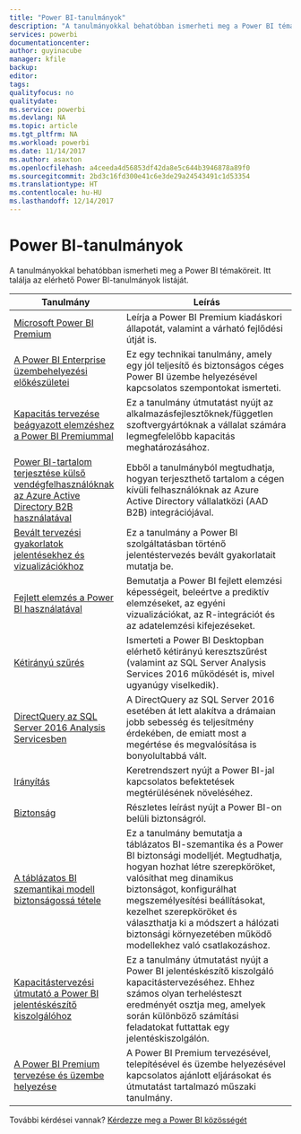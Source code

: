 ```yaml
---
title: "Power BI-tanulmányok"
description: "A tanulmányokkal behatóbban ismerheti meg a Power BI témaköreit."
services: powerbi
documentationcenter: 
author: guyinacube
manager: kfile
backup: 
editor: 
tags: 
qualityfocus: no
qualitydate: 
ms.service: powerbi
ms.devlang: NA
ms.topic: article
ms.tgt_pltfrm: NA
ms.workload: powerbi
ms.date: 11/14/2017
ms.author: asaxton
ms.openlocfilehash: a4ceeda4d56853df42da8e5c644b3946878a89f0
ms.sourcegitcommit: 2bd3c16fd300e41c6e3de29a24543491c1d53354
ms.translationtype: HT
ms.contentlocale: hu-HU
ms.lasthandoff: 12/14/2017
---
```

# <a name="whitepapers-for-power-bi"></a>Power BI-tanulmányok

A tanulmányokkal behatóbban ismerheti meg a Power BI témaköreit. Itt találja az elérhető Power BI-tanulmányok listáját.

| Tanulmány | Leírás |
| --- | --- |
| [Microsoft Power BI Premium](https://aka.ms/pbipremiumwhitepaper) |Leírja a Power BI Premium kiadáskori állapotát, valamint a várható fejlődési útját is. |
| [A Power BI Enterprise üzembehelyezési előkészületei](https://aka.ms/pbienterprisedeploy) |Ez egy technikai tanulmány, amely egy jól teljesítő és biztonságos céges Power BI üzembe helyezésével kapcsolatos szempontokat ismerteti. |
| [Kapacitás tervezése beágyazott elemzéshez a Power BI Premiummal](https://aka.ms/pbiewhitepaper) |Ez a tanulmány útmutatást nyújt az alkalmazásfejlesztőknek/független szoftvergyártóknak a vállalat számára legmegfelelőbb kapacitás meghatározásához. |
|[Power BI-tartalom terjesztése külső vendégfelhasználóknak az Azure Active Directory B2B használatával](https://aka.ms/powerbi-b2b-whitepaper)|Ebből a tanulmányból megtudhatja, hogyan terjeszthető tartalom a cégen kívüli felhasználóknak az Azure Active Directory vállalatközi (AAD B2B) integrációjával.|
| [Bevált tervezési gyakorlatok jelentésekhez és vizualizációkhoz](power-bi-visualization-best-practices.md) |Ez a tanulmány a Power BI szolgáltatásban történő jelentéstervezés bevált gyakorlatait mutatja be. |
| [Fejlett elemzés a Power BI használatával](https://info.microsoft.com/advanced-analytics-with-power-bi.html?Is=Website) |Bemutatja a Power BI fejlett elemzési képességeit, beleértve a prediktív elemzéseket, az egyéni vizualizációkat, az R-integrációt és az adatelemzési kifejezéseket. |
| [Kétirányú szűrés](desktop-bidirectional-filtering.md) |Ismerteti a Power BI Desktopban elérhető kétirányú keresztszűrést (valamint az SQL Server Analysis Services 2016 működését is, mivel ugyanúgy viselkedik). |
| [DirectQuery az SQL Server 2016 Analysis Servicesben](https://blogs.msdn.microsoft.com/analysisservices/2017/04/06/directquery-in-sql-server-2016-analysis-services-whitepaper/) |A DirectQuery az SQL Server 2016 esetében át lett alakítva a drámaian jobb sebesség és teljesítmény érdekében, de emiatt most a megértése és megvalósítása is bonyolultabbá vált. |
| [Irányítás](service-admin-governance.md) |Keretrendszert nyújt a Power BI-jal kapcsolatos befektetések megtérülésének növeléséhez. |
| [Biztonság](service-admin-power-bi-security.md) |Részletes leírást nyújt a Power BI-on belüli biztonságról. |
| [A táblázatos BI szemantikai modell biztonságossá tétele](http://download.microsoft.com/download/D/2/0/D20E1C5F-72EA-4505-9F26-FEF9550EFD44/Securing%20the%20Tabular%20BI%20Semantic%20Model.docx) |Ez a tanulmány bemutatja a táblázatos BI-szemantika és a Power BI biztonsági modelljét. Megtudhatja, hogyan hozhat létre szerepköröket, valósíthat meg dinamikus biztonságot, konfigurálhat megszemélyesítési beállításokat, kezelhet szerepköröket és választhatja ki a módszert a hálózati biztonsági környezetében működő modellekhez való csatlakozáshoz. |
| [Kapacitástervezési útmutató a Power BI jelentéskészítő kiszolgálóhoz](report-server/capacity-planning.md) |Ez a tanulmány útmutatást nyújt a Power BI jelentéskészítő kiszolgáló kapacitástervezéséhez. Ehhez számos olyan terhelésteszt eredményét osztja meg, amelyek során különböző számítási feladatokat futtattak egy jelentéskiszolgálón. |
|[A Power BI Premium tervezése és üzembe helyezése](https://aka.ms/Premium-Capacity-Planning-Deployment) | A Power BI Premium tervezésével, telepítésével és üzembe helyezésével kapcsolatos ajánlott eljárásokat és útmutatást tartalmazó műszaki tanulmány. 
További kérdései vannak? [Kérdezze meg a Power BI közösségét](http://community.powerbi.com/)